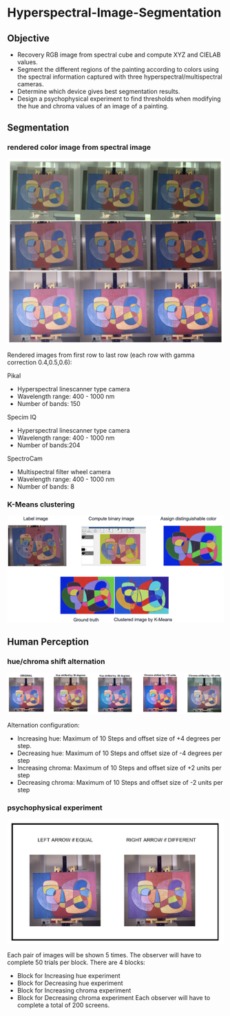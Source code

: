 # Hyperspectral-Image-Segmentation 

## Objective

* Recovery RGB image from spectral cube and compute XYZ and CIELAB values.
* Segment the different regions of the painting according to colors using the spectral information captured with three hyperspectral/multispectral cameras.
* Determine which device gives best segmentation results.
* Design a psychophysical experiment to find thresholds when modifying the hue and chroma values of an image of a painting. 

## Segmentation 

### rendered color image from spectral image
![](images/rendered%20images.png)

Rendered images from first row to last row (each row with gamma correction 0.4,0.5,0.6):

Pikal 
* Hyperspectral linescanner type camera
* Wavelength range: 400 - 1000 nm
* Number of bands: 150

Specim IQ
* Hyperspectral linescanner type camera
* Wavelength range: 400 - 1000 nm
* Number of bands:204

SpectroCam 
* Multispectral filter wheel camera
* Wavelength range: 400 - 1000 nm
* Number of bands: 8


### K-Means clustering 
![](images/image%20clustering.png)

## Human Perception

### hue/chroma shift alternation
![](images/Alteration.png)

Alternation configuration:
* Increasing hue: Maximum of 10 Steps and offset size of +4 degrees per step.
* Decreasing hue: Maximum of 10 Steps and offset size of -4 degrees per step
* Increasing chroma: Maximum of 10 Steps and offset size of +2 units per step
* Decreasing chroma: Maximum of 10 Steps and offset size of -2 units per step


### psychophysical experiment 
![](images/screen.png)

Each pair of images will be shown 5 times.
The observer will have to complete 50 trials per block.
There are 4 blocks:
* Block for Increasing hue experiment
* Block for Decreasing hue experiment
* Block for Increasing chroma experiment
* Block for Decreasing chroma experiment 
Each observer will have to complete a total of 200 screens.

